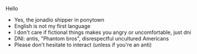 Hello
- Yes, the jonadio shipper in ponytown
- English is not my first language
- I don't care if fictional things makes you angry or uncomfortable, just dni
- DNI: antis, "Phantom bros", disrespectful uncultured Americans
- Please don't hesitate to interact (unless if you're an anti)

